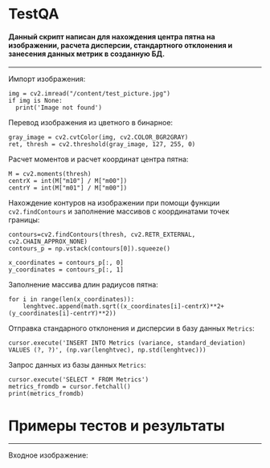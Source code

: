 # TestQA
#### Данный скрипт написан для нахождения центра пятна на изображении, расчета дисперсии, стандартного отклонения и занесения данных метрик в созданную БД.
---
Импорт изображения:
```
img = cv2.imread("/content/test_picture.jpg")
if img is None:
  print('Image not found')
```


Перевод изображения из цветного в бинарное:
```
gray_image = cv2.cvtColor(img, cv2.COLOR_BGR2GRAY)
ret, thresh = cv2.threshold(gray_image, 127, 255, 0)
```

Расчет моментов и расчет координат центра пятна:
```
M = cv2.moments(thresh)
centrX = int(M["m10"] / M["m00"])	
centrY = int(M["m01"] / M["m00"])
```

Нахождение контуров на изображении при помощи функции `cv2.findContours` и заполнение массивов с координатами точек границы:
```
contours=cv2.findContours(thresh, cv2.RETR_EXTERNAL, cv2.CHAIN_APPROX_NONE)
contours_p = np.vstack(contours[0]).squeeze()

x_coordinates = contours_p[:, 0]
y_coordinates = contours_p[:, 1]
```

Заполнение массива длин радиусов пятна:
```
for i in range(len(x_coordinates)):
    lenghtvec.append(math.sqrt((x_coordinates[i]-centrX)**2+(y_coordinates[i]-centrY)**2))
```

Отправка стандарного отклонения и дисперсии в базу данных `Metrics`:
```
cursor.execute('INSERT INTO Metrics (variance, standard_deviation) VALUES (?, ?)', (np.var(lenghtvec), np.std(lenghtvec)))
```

Запрос данных из базы данных `Metrics`:
```
cursor.execute('SELECT * FROM Metrics')
metrics_fromdb = cursor.fetchall()
print(metrics_fromdb)
```

# Примеры тестов и результаты
---
Входное изображение:



